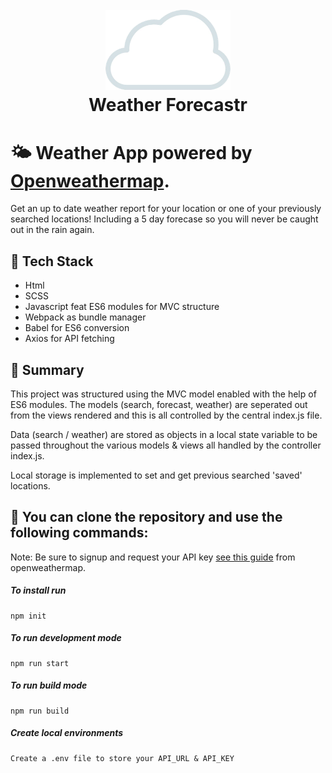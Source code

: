 <h1 align="center">
  <br>
  <a href=""><img src="/dist/img/logo.png" alt="Weather Forecastr" width="200"></a>
  <br>
  Weather Forecastr
  <br>
</h1>

# 🌤 Weather App powered by [Openweathermap](https://openweathermap.org/api).

Get an up to date weather report for your location or one of your previously searched locations! Including a 5 day forecase so you will never be caught out in the rain again.

## 🏓 Tech Stack

- Html
- SCSS
- Javascript feat ES6 modules for MVC structure
- Webpack as bundle manager
- Babel for ES6 conversion
- Axios for API fetching

## 🥎 Summary

This project was structured using the MVC model enabled with the help of ES6 modules. The models (search, forecast, weather) are seperated out from the views rendered and this is all controlled by the central index.js file.

Data (search / weather) are stored as objects in a local state variable to be passed throughout the various models & views all handled by the controller index.js.

Local storage is implemented to set and get previous searched 'saved' locations.

## 🚀 You can clone the repository and use the following commands:

Note: Be sure to signup and request your API key [see this guide](https://home.openweathermap.org/users/sign_in) from openweathermap.

##### To install run

```shell
npm init
```

##### To run development mode

```shell
npm run start
```

##### To run build mode

```shell
npm run build
```

##### Create local environments

```shell
Create a .env file to store your API_URL & API_KEY
```
